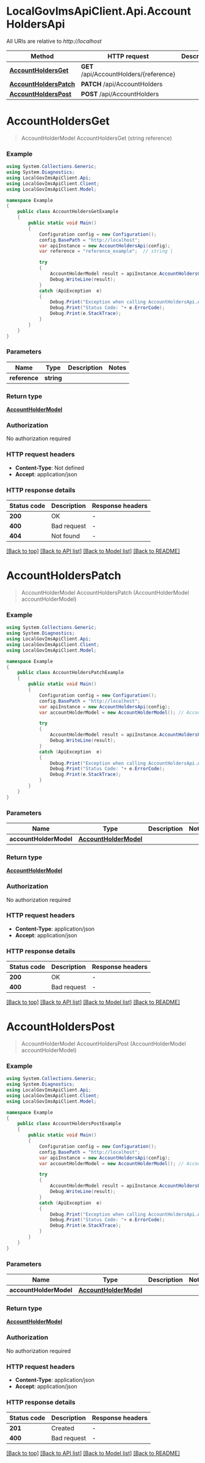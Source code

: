 # LocalGovImsApiClient.Api.AccountHoldersApi

All URIs are relative to *http://localhost*

Method | HTTP request | Description
------------- | ------------- | -------------
[**AccountHoldersGet**](AccountHoldersApi.md#accountholdersget) | **GET** /api/AccountHolders/{reference} | 
[**AccountHoldersPatch**](AccountHoldersApi.md#accountholderspatch) | **PATCH** /api/AccountHolders | 
[**AccountHoldersPost**](AccountHoldersApi.md#accountholderspost) | **POST** /api/AccountHolders | 


<a name="accountholdersget"></a>
# **AccountHoldersGet**
> AccountHolderModel AccountHoldersGet (string reference)



### Example
```csharp
using System.Collections.Generic;
using System.Diagnostics;
using LocalGovImsApiClient.Api;
using LocalGovImsApiClient.Client;
using LocalGovImsApiClient.Model;

namespace Example
{
    public class AccountHoldersGetExample
    {
        public static void Main()
        {
            Configuration config = new Configuration();
            config.BasePath = "http://localhost";
            var apiInstance = new AccountHoldersApi(config);
            var reference = "reference_example";  // string | 

            try
            {
                AccountHolderModel result = apiInstance.AccountHoldersGet(reference);
                Debug.WriteLine(result);
            }
            catch (ApiException  e)
            {
                Debug.Print("Exception when calling AccountHoldersApi.AccountHoldersGet: " + e.Message );
                Debug.Print("Status Code: "+ e.ErrorCode);
                Debug.Print(e.StackTrace);
            }
        }
    }
}
```

### Parameters

Name | Type | Description  | Notes
------------- | ------------- | ------------- | -------------
 **reference** | **string**|  | 

### Return type

[**AccountHolderModel**](AccountHolderModel.md)

### Authorization

No authorization required

### HTTP request headers

 - **Content-Type**: Not defined
 - **Accept**: application/json


### HTTP response details
| Status code | Description | Response headers |
|-------------|-------------|------------------|
| **200** | OK |  -  |
| **400** | Bad request |  -  |
| **404** | Not found |  -  |

[[Back to top]](#) [[Back to API list]](../README.md#documentation-for-api-endpoints) [[Back to Model list]](../README.md#documentation-for-models) [[Back to README]](../README.md)

<a name="accountholderspatch"></a>
# **AccountHoldersPatch**
> AccountHolderModel AccountHoldersPatch (AccountHolderModel accountHolderModel)



### Example
```csharp
using System.Collections.Generic;
using System.Diagnostics;
using LocalGovImsApiClient.Api;
using LocalGovImsApiClient.Client;
using LocalGovImsApiClient.Model;

namespace Example
{
    public class AccountHoldersPatchExample
    {
        public static void Main()
        {
            Configuration config = new Configuration();
            config.BasePath = "http://localhost";
            var apiInstance = new AccountHoldersApi(config);
            var accountHolderModel = new AccountHolderModel(); // AccountHolderModel | 

            try
            {
                AccountHolderModel result = apiInstance.AccountHoldersPatch(accountHolderModel);
                Debug.WriteLine(result);
            }
            catch (ApiException  e)
            {
                Debug.Print("Exception when calling AccountHoldersApi.AccountHoldersPatch: " + e.Message );
                Debug.Print("Status Code: "+ e.ErrorCode);
                Debug.Print(e.StackTrace);
            }
        }
    }
}
```

### Parameters

Name | Type | Description  | Notes
------------- | ------------- | ------------- | -------------
 **accountHolderModel** | [**AccountHolderModel**](AccountHolderModel.md)|  | 

### Return type

[**AccountHolderModel**](AccountHolderModel.md)

### Authorization

No authorization required

### HTTP request headers

 - **Content-Type**: application/json
 - **Accept**: application/json


### HTTP response details
| Status code | Description | Response headers |
|-------------|-------------|------------------|
| **200** | OK |  -  |
| **400** | Bad request |  -  |

[[Back to top]](#) [[Back to API list]](../README.md#documentation-for-api-endpoints) [[Back to Model list]](../README.md#documentation-for-models) [[Back to README]](../README.md)

<a name="accountholderspost"></a>
# **AccountHoldersPost**
> AccountHolderModel AccountHoldersPost (AccountHolderModel accountHolderModel)



### Example
```csharp
using System.Collections.Generic;
using System.Diagnostics;
using LocalGovImsApiClient.Api;
using LocalGovImsApiClient.Client;
using LocalGovImsApiClient.Model;

namespace Example
{
    public class AccountHoldersPostExample
    {
        public static void Main()
        {
            Configuration config = new Configuration();
            config.BasePath = "http://localhost";
            var apiInstance = new AccountHoldersApi(config);
            var accountHolderModel = new AccountHolderModel(); // AccountHolderModel | 

            try
            {
                AccountHolderModel result = apiInstance.AccountHoldersPost(accountHolderModel);
                Debug.WriteLine(result);
            }
            catch (ApiException  e)
            {
                Debug.Print("Exception when calling AccountHoldersApi.AccountHoldersPost: " + e.Message );
                Debug.Print("Status Code: "+ e.ErrorCode);
                Debug.Print(e.StackTrace);
            }
        }
    }
}
```

### Parameters

Name | Type | Description  | Notes
------------- | ------------- | ------------- | -------------
 **accountHolderModel** | [**AccountHolderModel**](AccountHolderModel.md)|  | 

### Return type

[**AccountHolderModel**](AccountHolderModel.md)

### Authorization

No authorization required

### HTTP request headers

 - **Content-Type**: application/json
 - **Accept**: application/json


### HTTP response details
| Status code | Description | Response headers |
|-------------|-------------|------------------|
| **201** | Created |  -  |
| **400** | Bad request |  -  |

[[Back to top]](#) [[Back to API list]](../README.md#documentation-for-api-endpoints) [[Back to Model list]](../README.md#documentation-for-models) [[Back to README]](../README.md)

